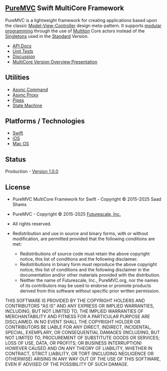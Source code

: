 ## [PureMVC](http://puremvc.github.com/) Swift MultiCore Framework

PureMVC is a lightweight framework for creating applications based upon the classic [Model-View-Controller](http://en.wikipedia.org/wiki/Model-view-controller) design meta-pattern. It supports [modular programming](http://en.wikipedia.org/wiki/Modular_programming) through the use of [Multiton](http://en.wikipedia.org/wiki/Multiton) Core actors instead of the [Singletons](http://en.wikipedia.org/wiki/Singleton_pattern) used in the [Standard](https://github.com/PureMVC/puremvc-swift-standard-framework/wiki) Version.

* [API Docs](http://puremvc.org/pages/docs/Swift/multicore/)
* [Unit Tests](https://github.com/PureMVC/puremvc-swift-multicore-framework/PureMVCTests)
* [Discussion](http://forums.puremvc.org/index.php?topic=2122.0)
* [MultiCore Version Overview Presentation](http://puremvc.tv/#P002)

## Utilities
* [Async Command](https://github.com/PureMVC/puremvc-swift-util-asynccommand/wiki)
* [Async Proxy](https://github.com/PureMVC/puremvc-swift-util-asyncproxy/wiki)
* [Pipes](https://github.com/PureMVC/puremvc-swift-util-pipes/wiki)
* [State Machine](https://github.com/PureMVC/puremvc-swift-util-statemachine/wiki)

## Platforms / Technologies
* [Swift](http://en.wikipedia.org/wiki/Swift_(programming_language))
* [iOS](http://en.wikipedia.org/wiki/IOS)
* [Mac OS](http://en.wikipedia.org/wiki/Mac_OS)

## Status
Production - [Version 1.0.0](https://github.com/PureMVC/puremvc-swift-multicore-framework/blob/master/VERSION)

## License
* PureMVC MultiCore Framework for Swift - Copyright © 2015-2025 Saad Shams
* PureMVC - Copyright © 2015-2025 [Futurescale, Inc.](http://futurescale.com/)
* All rights reserved.

* Redistribution and use in source and binary forms, with or without modification, are permitted provided that the following conditions are met:

  * Redistributions of source code must retain the above copyright notice, this list of conditions and the following disclaimer.
  * Redistributions in binary form must reproduce the above copyright notice, this list of conditions and the following disclaimer in the documentation and/or other materials provided with the distribution.
  * Neither the name of Futurescale, Inc., PureMVC.org, nor the names of its contributors may be used to endorse or promote products derived from this software without specific prior written permission.

THIS SOFTWARE IS PROVIDED BY THE COPYRIGHT HOLDERS AND CONTRIBUTORS "AS IS" AND ANY EXPRESS OR IMPLIED WARRANTIES, INCLUDING, BUT NOT LIMITED TO, THE IMPLIED WARRANTIES OF MERCHANTABILITY AND FITNESS FOR A PARTICULAR PURPOSE ARE DISCLAIMED. IN NO EVENT SHALL THE COPYRIGHT HOLDER OR CONTRIBUTORS BE LIABLE FOR ANY DIRECT, INDIRECT, INCIDENTAL, SPECIAL, EXEMPLARY, OR CONSEQUENTIAL DAMAGES (INCLUDING, BUT NOT LIMITED TO, PROCUREMENT OF SUBSTITUTE GOODS OR SERVICES; LOSS OF USE, DATA, OR PROFITS; OR BUSINESS INTERRUPTION) HOWEVER CAUSED AND ON ANY THEORY OF LIABILITY, WHETHER IN CONTRACT, STRICT LIABILITY, OR TORT (INCLUDING NEGLIGENCE OR OTHERWISE) ARISING IN ANY WAY OUT OF THE USE OF THIS SOFTWARE, EVEN IF ADVISED OF THE POSSIBILITY OF SUCH DAMAGE.
